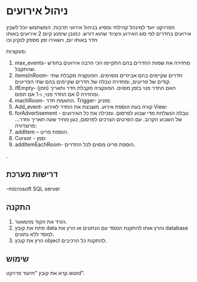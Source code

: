 # ניהול אירועים

הפרויקט יועד למינהל קהילתי ומסיע בניהול אירועי תרבות. המשתמש יוכל לשבץ אירועים בחדרים לפי סוג האירוע
והציוד שהוא דורש. כמובן שימנע קיום 2 אירועים באותו חדר באותו יום, וישאירו זמן מספק לנקיון וכו


פונקציות:
1.	max_events- מחזירה את שמות החדרים בהם התקיימו הכי הרבה אירועים בחודש שהתקבל.
2.	itemsInRoom- חדרים שקיימים בהם אביזרים מסוימים.                      הפונקציה מקבלת שתי קודים של פריטים, ומחזירה טבלה של חדרים שקיימים בהם שתי הפריטים.                                
3.	ifEmpty- האם החדר פנוי בזמן מסוים. הפונקציה מקבלת חדר ותאריך (וזמן) ומחזירה 0 אם החדר פנוי, ו-1 אם תפוס. 
4.	machRoom- התאמת חדר.
Trigger- מזניק:
5.	Add_event- קורה בעת הוספת אירוע. משבצת את החדר לאירוע 
View: 
6.	forAdvertisement - טבלה הנשלחת מדי שבוע לפרסום. ומכילה את כל האירועים של השבוע הקרוב. עם הפרטים הצרכים לפרסום, כגון מחיר שעה תאריך וחדר... 
פרוצדורה:
7.	addItem – הוספת פריט. 
8.	Cursor - סמן:
9.	 addItemEachRoom-  הוספת פריט מסוים לכל החדרים.

.

## דרישות מערכת

-microsoft SQL server


## התקנה

1. הורד את הקוד מהמאגר.
2. פתח את קובץ data והרץ אותו להתקנת המסד עם הנתונים או הרץ את database למסד ללא נתונים.
3. הרץ את קובץ object להתקנת כל הרכיבים.

## שימוש
קרא את קובץ "תיעוד פרויקט.word".



